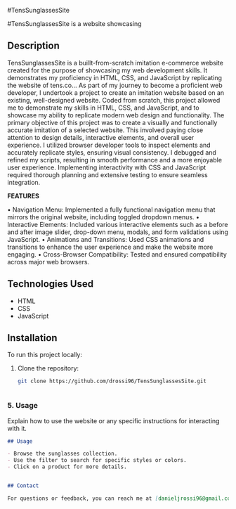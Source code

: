 #TensSunglassesSite

#TensSunglassesSite is a website showcasing 

## Description
TensSunglassesSite is a buillt-from-scratch imitation e-commerce website created for the purpose of showcasing my web development skills. It demonstrates my proficiency in HTML, CSS, and JavaScript by replicating the website of tens.co...
As part of my journey to become a proficient web developer, I undertook a project to create an imitation website based on an existing, well-designed website. Coded from scratch, this project allowed me to demonstrate my skills
in HTML, CSS, and JavaScript, and to showcase my ability to replicate modern web design and functionality. The primary objective of this project was to create a visually and functionally accurate imitation of a selected website. 
This involved paying close attention to design details, interactive elements, and overall user experience. I utilized browser developer tools to inspect elements and accurately replicate styles, ensuring visual consistency. 
I debugged and refined my scripts, resulting in smooth performance and a more enjoyable user experience. Implementing interactivity with CSS and JavaScript required thorough planning and extensive testing to ensure seamless integration.

**FEATURES**

• Navigation Menu: Implemented a fully functional navigation menu that mirrors the original website, including toggled dropdown menus.
• Interactive Elements: Included various interactive elements such as a before and after image slider, drop-down menu, modals, and form validations using JavaScript.
• Animations and Transitions: Used CSS animations and transitions to enhance the user experience and make the website more engaging.
• Cross-Browser Compatibility: Tested and ensured compatibility across major web browsers.

## Technologies Used
- HTML
- CSS
- JavaScript


## Installation

To run this project locally:

1. Clone the repository:
   ```bash
   git clone https://github.com/drossi96/TensSunglassesSite.git



### 5. **Usage**
Explain how to use the website or any specific instructions for interacting with it.

```markdown
## Usage

- Browse the sunglasses collection.
- Use the filter to search for specific styles or colors.
- Click on a product for more details.


## Contact

For questions or feedback, you can reach me at [danieljrossi96@gmail.com] or open an issue on the GitHub repository.

